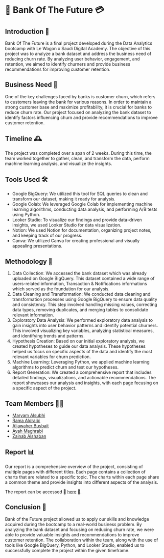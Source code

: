 # 🏦 Bank Of The Future 💳

## Introduction 📜
Bank Of The Future is a final project developed during the Data Analytics bootcamp with Le Wagon x Saudi Digital Academy. The objective of this project was to analyze a bank dataset and address the business need of reducing churn rate. By analyzing user behavior, engagement, and retention, we aimed to identify churners and provide business recommendations for improving customer retention.

## Business Need 💼
One of the key challenges faced by banks is customer churn, which refers to customers leaving the bank for various reasons. In order to maintain a strong customer base and maximize profitability, it is crucial for banks to reduce churn rate. Our project focused on analyzing the bank dataset to identify factors influencing churn and provide recommendations to improve customer retention.

## Timeline 🕰️
The project was completed over a span of 2 weeks. During this time, the team worked together to gather, clean, and transform the data, perform machine learning analysis, and visualize the insights.

## Tools Used 🛠️
- Google BigQuery: We utilized this tool for SQL queries to clean and transform our dataset, making it ready for analysis.
- Google Colab: We leveraged Google Colab for implementing machine learning algorithms, conducting data analysis, and performing A/B tests using Python.
- Looker Studio: To visualize our findings and provide data-driven insights, we used Looker Studio for data visualization.
- Notion: We used Notion for documentation, organizing project notes, and keeping track of our progress.
- Canva: We utilized Canva for creating professional and visually appealing presentations.


## Methodology 🔬
1. Data Collection: We accessed the bank dataset which was already uploaded on Google BigQuery. This dataset contained a wide range of users-related information, Transaction & Notifications informations which served as the foundation for our analysis.
2. Data Cleaning and Transformation: We conducted data cleaning and transformation processes using Google BigQuery to ensure data quality and consistency. This step involved handling missing values, correcting data types, removing duplicates, and merging tables to consolidate relevant information.
3. Exploratory Data Analysis: We performed exploratory data analysis to gain insights into user behavior patterns and identify potential churners. This involved visualizing key variables, analyzing statistical measures, and identifying trends and patterns.
4. Hypothesis Creation: Based on our initial exploratory analysis, we created hypotheses to guide our data analysis. These hypotheses helped us focus on specific aspects of the data and identify the most relevant variables for churn prediction.
5. Machine Learning: Leveraging Python, we applied machine learning algorithms to predict churn and test our hypotheses. 
6. Report Generation: We created a comprehensive report that includes detailed findings, visualizations, and actionable recommendations. The report showcases our analysis and insights, with each page focusing on a specific aspect of the project.

## Team Members 👭🏻
- [Maryam Alsubhi](https://www.linkedin.com/in/maryam-alsubhi/)
- [Rama Aldraibi](https://www.linkedin.com/in/rama-aldraibi/)
- [Aljawaher Busbait](https://www.linkedin.com/in/aljawaher-busbait/)
- [Ayah Maghrabi](https://www.linkedin.com/in/ayahmaghrabi/)
- [Zainab Alshaban](https://www.linkedin.com/in/zainab-alshaban-955210240/)

## Report 📊
Our report is a comprehensive overview of the project, consisting of multiple pages with different titles. Each page contains a collection of charts that are related to a specific topic. The charts within each page share a common theme and provide insights into different aspects of the analysis. 

The report can be accessed 🔗 [here](https://lookerstudio.google.com/reporting/4bdf1179-965d-4af7-bbba-166667e959bc)  🚀. 

## Conclusion 🏁
Bank of the Future project allowed us to apply our skills and knowledge acquired during the bootcamp to a real-world business problem. By analyzing the bank dataset and focusing on reducing churn rate, we were able to provide valuable insights and recommendations to improve customer retention. The collaboration within the team, along with the use of tools like Google BigQuery, Python, and Looker Studio, enabled us to successfully complete the project within the given timeframe.
